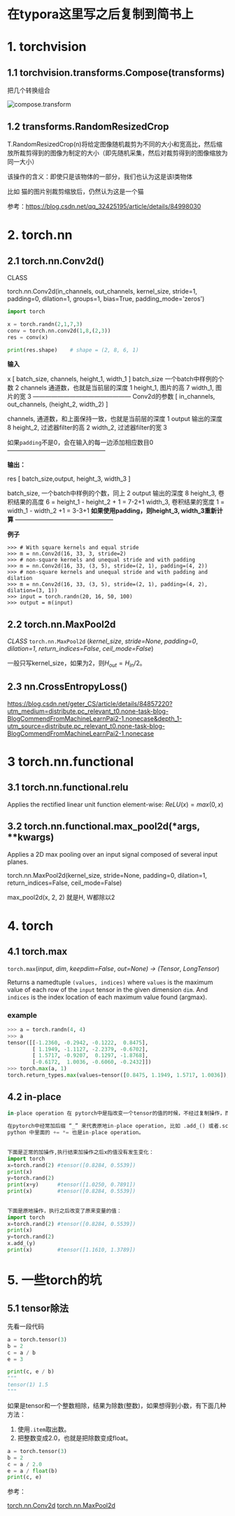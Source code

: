 # 在typora这里写之后复制到简书上

# 1. torchvision

## 1.1 torchvision.transforms.Compose(transforms)

把几个转换组合

![compose.transform](https://img-blog.csdnimg.cn/20191124102915236.png?x-oss-process=image/watermark,type_ZmFuZ3poZW5naGVpdGk,shadow_10,text_aHR0cHM6Ly9ibG9nLmNzZG4ubmV0L3FxXzQ0NzYxNDgw,size_16,color_FFFFFF,t_70)

## 1.2 transforms.RandomResizedCrop

T.RandomResizedCrop(n)将给定图像随机裁剪为不同的大小和宽高比，然后缩放所裁剪得到的图像为制定的大小（即先随机采集，然后对裁剪得到的图像缩放为同一大小）

该操作的含义：即使只是该物体的一部分，我们也认为这是该l类物体

比如 猫的图片别裁剪缩放后，仍然认为这是一个猫

参考：https://blog.csdn.net/qq_32425195/article/details/84998030



# 2. torch.nn

## 2.1 torch.nn.Conv2d()
CLASS

torch.nn.Conv2d(in_channels, out_channels, kernel_size, stride=1, padding=0, dilation=1, groups=1, bias=True, padding_mode='zeros')

```py
import torch

x = torch.randn(2,1,7,3)
conv = torch.nn.conv2d(1,8,(2,3))
res = conv(x)

print(res.shape)    # shape = (2, 8, 6, 1)
```
**输入**

x
[ batch_size, channels, height_1, width_1 ]
batch_size 一个batch中样例的个数       2
channels 通道数，也就是当前层的深度 1
height_1, 图片的高                                 7
width_1, 图片的宽                                  3
————————————————
Conv2d的参数
[ in_channels, out_channels, (height_2, width_2) ]

channels, 通道数，和上面保持一致，也就是当前层的深度  1
output 输出的深度                                                                 8
height_2, 过滤器filter的高                                                      2
width_2, 过滤器filter的宽                                                       3

如果`padding`不是0，会在输入的每一边添加相应数目0
————————————————

**输出：**

res
[ batch_size,output, height_3, width_3 ]

batch_size, 一个batch中样例的个数，同上           2
output 输出的深度                                                  8
height_3, 卷积结果的高度                                      6 = height_1 - height_2 + 1 = 7-2+1
width_3, 卷积结果的宽度                                       1 = width_1 - width_2 +1 = 3-3+1
**如果使用padding，则height_3, width_3重新计算**
————————————————

**例子**

```
>>> # With square kernels and equal stride
>>> m = nn.Conv2d(16, 33, 3, stride=2)
>>> # non-square kernels and unequal stride and with padding
>>> m = nn.Conv2d(16, 33, (3, 5), stride=(2, 1), padding=(4, 2))
>>> # non-square kernels and unequal stride and with padding and dilation
>>> m = nn.Conv2d(16, 33, (3, 5), stride=(2, 1), padding=(4, 2), dilation=(3, 1))
>>> input = torch.randn(20, 16, 50, 100)
>>> output = m(input)
```
## 2.2 torch.nn.MaxPool2d

*CLASS*  `torch.nn.MaxPool2d` (*kernel_size*, *stride=None*, *padding=0*, *dilation=1*, *return_indices=False*, *ceil_mode=False*)

一般只写kernel_size，如果为2，则$H_{out} = H_{in}/2$。

## 2.3 nn.CrossEntropyLoss()

https://blog.csdn.net/geter_CS/article/details/84857220?utm_medium=distribute.pc_relevant_t0.none-task-blog-BlogCommendFromMachineLearnPai2-1.nonecase&depth_1-utm_source=distribute.pc_relevant_t0.none-task-blog-BlogCommendFromMachineLearnPai2-1.nonecase



# 3 torch.nn.functional

## 3.1 torch.nn.functional.relu

Applies the rectified linear unit function element-wise:
$ReLU(x)=max(0,x)$

## 3.2 torch.nn.functional.max_pool2d(*args, **kwargs)

Applies a 2D max pooling over an input signal composed of several input planes.

torch.nn.MaxPool2d(kernel_size, stride=None, padding=0, dilation=1, return_indices=False, ceil_mode=False) 

max_pool2d(x, 2, 2) 就是H, W都除以2



# 4. torch

## 4.1 torch.max

`torch.max`(*input*, *dim*, *keepdim=False*, *out=None) -> (Tensor*, *LongTensor*)

Returns a namedtuple `(values, indices)` where `values` is the maximum value of each row of the `input` tensor in the given dimension `dim`. And `indices` is the index location of each maximum value found (argmax).

### example

~~~python
>>> a = torch.randn(4, 4)
>>> a
tensor([[-1.2360, -0.2942, -0.1222,  0.8475],
        [ 1.1949, -1.1127, -2.2379, -0.6702],
        [ 1.5717, -0.9207,  0.1297, -1.8768],
        [-0.6172,  1.0036, -0.6060, -0.2432]])
>>> torch.max(a, 1)
torch.return_types.max(values=tensor([0.8475, 1.1949, 1.5717, 1.0036]), indices=tensor([3, 0, 0, 1]))
~~~



## 4.2 in-place

~~~python
in-place operation 在 pytorch中是指改变一个tensor的值的时候，不经过复制操作，而是在运来的内存上改变它的值。可以把它称为原地操作符。
 
在pytorch中经常加后缀 “_” 来代表原地in-place operation, 比如 .add_() 或者.scatter() 
python 中里面的 += *= 也是in-place operation。
 
 
下面是正常的加操作,执行结束加操作之后x的值没有发生变化：
import torch
x=torch.rand(2) #tensor([0.8284, 0.5539])
print(x)
y=torch.rand(2)
print(x+y)      #tensor([1.0250, 0.7891])
print(x)        #tensor([0.8284, 0.5539])
 
 
下面是原地操作，执行之后改变了原来变量的值：
import torch
x=torch.rand(2) #tensor([0.8284, 0.5539])
print(x)
y=torch.rand(2)
x.add_(y)
print(x)        #tensor([1.1610, 1.3789])
~~~



# 5. 一些torch的坑

## 5.1 tensor除法

先看一段代码

~~~python
a = torch.tensor(3)
b = 2
c = a / b
e = 3

print(c, e / b)
"""
tensor(1) 1.5
"""
~~~

如果是tensor和一个整数相除，结果为除数(整数)，如果想得到小数，有下面几种方法：

1. 使用``.item``取出数。
2. 把整数变成2.0，也就是把除数变成float。

~~~python
a = torch.tensor(3)
b = 2
c = a / 2.0
e = a / float(b)
print(c, e)
~~~



参考：

[torch.nn.Conv2d](https://pytorch.org/docs/master/nn.html?highlight=conv2d#torch.nn.Conv2d)
[torch.nn.MaxPool2d](https://pytorch.org/docs/master/nn.html?highlight=maxpool2d#torch.nn.MaxPool2d)